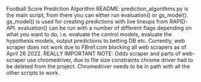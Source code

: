 Football Score Prediction Algorithm README:
prediction_algorithms.py is the main script, from there you can either run 
evaluation() or gs_model(). gs_model() is used for creating predictions with live
lineups from RAPID-API. evaluation() can be run with a number of different flags
depending on what you want to do, i.e. evaluate the control models, evaluate the 
hypothesis models, output predictions to betting DB etc. Currently, web scraper does
not work due to FBref.com blocking all web scrapers as of April 26 2022. 
REALLY IMPORTANT NOTE: Odds scraper and parts of web-scraper use chromedriver, 
due to file size constraints chrome driver had to be deleted from the project.
Chromedriver needs to be in path with all the other scripts to work.

